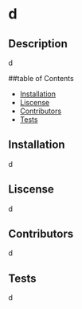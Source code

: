 # d
  ## Description
  d

  ##table of Contents
  * [Installation](#installation)
  * [Liscense](#liscense)
  * [Contributors](#contributors)
  * [Tests](#tests)

  ## Installation
  d

  ## Liscense
  d

  ## Contributors
  d
  
  ## Tests
  d
  